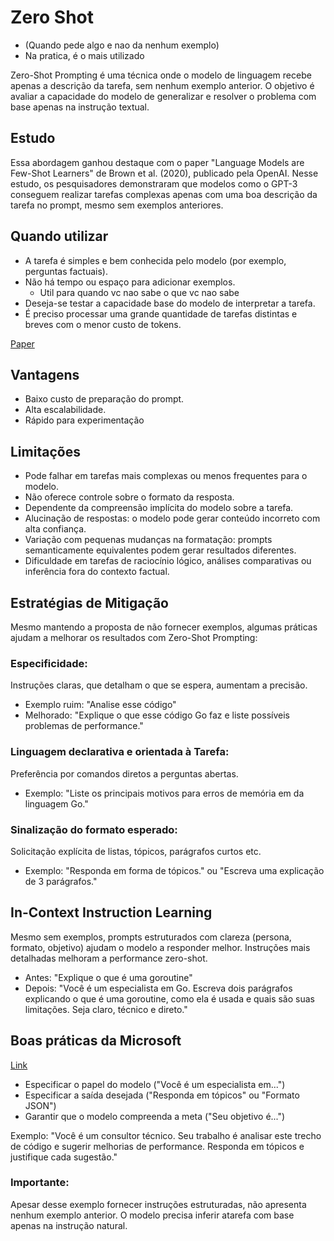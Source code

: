 # Zero Shot

- (Quando pede algo e nao da nenhum exemplo)
- Na pratica, é o mais utilizado

Zero-Shot Prompting é uma técnica onde o modelo de linguagem recebe apenas a descrição da tarefa, sem nenhum exemplo anterior. O objetivo é avaliar a capacidade do modelo de generalizar e resolver o problema com base apenas na instrução textual.

## Estudo

Essa abordagem ganhou destaque com o paper "Language Models are Few-Shot Learners" de Brown et al. (2020), publicado pela OpenAI. Nesse estudo, os pesquisadores demonstraram que modelos como o GPT-3 conseguem realizar tarefas complexas apenas com uma boa descrição da tarefa no prompt, mesmo sem exemplos anteriores.

## Quando utilizar

- A tarefa é simples e bem conhecida pelo modelo (por exemplo, perguntas factuais).
- Não há tempo ou espaço para adicionar exemplos.
    - Util para quando vc nao sabe o que vc nao sabe
- Deseja-se testar a capacidade base do modelo de interpretar a tarefa.
- É preciso processar uma grande quantidade de tarefas distintas e breves com o menor custo de tokens.

[Paper](https://arxiv.org/abs/2005.14165)

## Vantagens

- Baixo custo de preparação do prompt.
- Alta escalabilidade.
- Rápido para experimentação

## Limitações

- Pode falhar em tarefas mais complexas ou menos frequentes para o modelo.
- Não oferece controle sobre o formato da resposta.
- Dependente da compreensão implícita do modelo sobre a tarefa.
- Alucinação de respostas: o modelo pode gerar conteúdo incorreto com alta confiança.
- Variação com pequenas mudanças na formatação: prompts semanticamente equivalentes podem gerar resultados diferentes.
- Dificuldade em tarefas de raciocínio lógico, análises comparativas ou inferência fora do contexto factual.

## Estratégias de Mitigação

Mesmo mantendo a proposta de não fornecer exemplos, algumas práticas ajudam a melhorar os resultados com Zero-Shot Prompting:

### Especificidade:

Instruções claras, que detalham o que se espera, aumentam a precisão.
- Exemplo ruim: "Analise esse código"
- Melhorado: "Explique o que esse código Go faz e liste possíveis problemas de performance."

### Linguagem declarativa e orientada à Tarefa:

Preferência por comandos diretos a perguntas abertas.
- Exemplo: "Liste os principais motivos para erros de memória em da linguagem Go."


### Sinalização do formato esperado:
Solicitação explícita de listas, tópicos, parágrafos curtos etc.

- Exemplo: "Responda em forma de tópicos." ou "Escreva uma explicação de 3 parágrafos."



## In-Context Instruction Learning


Mesmo sem exemplos, prompts estruturados com clareza (persona, formato, objetivo) ajudam o modelo a responder melhor. Instruções mais detalhadas melhoram a performance zero-shot.

- Antes: "Explique o que é uma goroutine"
- Depois: "Você é um especialista em Go. Escreva dois parágrafos explicando o que é uma goroutine, como ela é usada e quais são suas limitações. Seja claro, técnico e direto."

## Boas práticas da Microsoft

[Link](https://microsoft.github.io/prompt-engineering/)

- Especificar o papel do modelo ("Você é um especialista em...")
- Especificar a saída desejada ("Responda em tópicos" ou "Formato JSON")
- Garantir que o modelo compreenda a meta ("Seu objetivo é...")

Exemplo: "Você é um consultor técnico. Seu trabalho é analisar este trecho de código e sugerir melhorias de performance.
Responda em tópicos e justifique cada sugestão."

### Importante:

Apesar desse exemplo fornecer instruções estruturadas, não apresenta nenhum exemplo anterior. O modelo precisa inferir atarefa com base apenas na instrução natural.